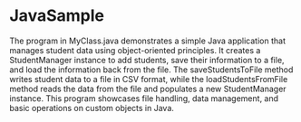 # JavaSample
 The program in MyClass.java demonstrates a simple Java application that manages student data using object-oriented principles. It creates a StudentManager instance to add students, save their information to a file, and load the information back from the file. The saveStudentsToFile method writes student data to a file in CSV format, while the loadStudentsFromFile method reads the data from the file and populates a new StudentManager instance. This program showcases file handling, data management, and basic operations on custom objects in Java.



